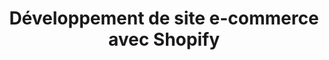 ---
title: Développement de site e-commerce avec Shopify
image: 
  src: /images/uploads/logo-shopify.svg
hero:
  title: Développement de site e-commerce avec Shopify
  image: 
    src: /images/uploads/logo-shopify.svg
blocks:
  - type: editorial
    direction: rtl
    title: Plateforme SaaS par abonnement
    text: Shopify permet à tous les entrepreneurs de créer une boutique en ligne et de vendre leurs produits et services. Les propriétaires de boutique Shopify peuvent également vendre en magasin physique grâce à Shopify POS. Si vous avez à la fois une présence en ligne et physique, votre stock est synchronisé afin que vous puissiez gérer vos boutiques depuis un seul compte Shopify et n'importe quel appareil.
  - type: editorial
    direction: ltr
    title: Développement du thème sur mesure
    text: Nous concevons entièrement le thème de votre site e-commerce. Il sera compatible avec toutes extentions et conforme aux bonnes pratiques Shopify.
    image: 
      src: /images/uploads/screen-shopify-products.png
  - type: cta
    background: true
    heading:
      title: Commencez à vendre avec Shopify dès aujourd’hui
    cta:
      text: Contactez-nous
      url: /contact/
---